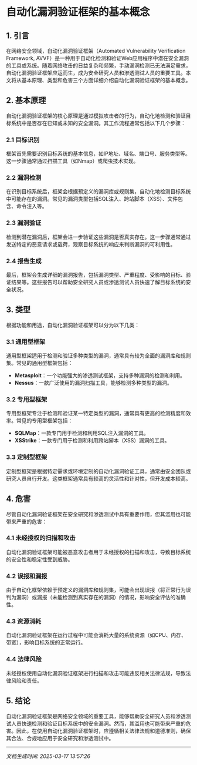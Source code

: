 # 自动化漏洞验证框架的基本概念

## 1. 引言

在网络安全领域，自动化漏洞验证框架（Automated Vulnerability Verification Framework, AVVF）是一种用于自动化检测和验证Web应用程序中潜在安全漏洞的工具或系统。随着网络攻击的日益复杂和频繁，手动漏洞检测已无法满足需求，自动化漏洞验证框架应运而生，成为安全研究人员和渗透测试人员的重要工具。本文将从基本原理、类型和危害三个方面详细介绍自动化漏洞验证框架的基本概念。

## 2. 基本原理

自动化漏洞验证框架的核心原理是通过模拟攻击者的行为，自动化地检测和验证目标系统中是否存在已知或未知的安全漏洞。其工作流程通常包括以下几个步骤：

### 2.1 目标识别

框架首先需要识别目标系统的基本信息，如IP地址、域名、端口号、服务类型等。这一步骤通常通过扫描工具（如Nmap）或爬虫技术实现。

### 2.2 漏洞检测

在识别目标系统后，框架会根据预定义的漏洞库或规则集，自动化地检测目标系统中可能存在的漏洞。常见的漏洞类型包括SQL注入、跨站脚本（XSS）、文件包含、命令注入等。

### 2.3 漏洞验证

检测到潜在漏洞后，框架会进一步验证这些漏洞是否真实存在。这一步骤通常通过发送特定的恶意请求或载荷，观察目标系统的响应来判断漏洞的可利用性。

### 2.4 报告生成

最后，框架会生成详细的漏洞报告，包括漏洞类型、严重程度、受影响的目标、验证结果等。这些报告可以帮助安全研究人员或渗透测试人员快速了解目标系统的安全状况。

## 3. 类型

根据功能和用途，自动化漏洞验证框架可以分为以下几类：

### 3.1 通用型框架

通用型框架适用于检测和验证多种类型的漏洞，通常具有较为全面的漏洞库和规则集。常见的通用型框架包括：

- **Metasploit**：一个功能强大的渗透测试框架，支持多种漏洞的检测和利用。
- **Nessus**：一款广泛使用的漏洞扫描工具，能够检测多种类型的漏洞。

### 3.2 专用型框架

专用型框架专注于检测和验证某一特定类型的漏洞，通常具有更高的检测精度和效率。常见的专用型框架包括：

- **SQLMap**：一款专门用于检测和利用SQL注入漏洞的工具。
- **XSStrike**：一款专门用于检测和利用跨站脚本（XSS）漏洞的工具。

### 3.3 定制型框架

定制型框架是根据特定需求或环境定制的自动化漏洞验证工具，通常由安全团队或研究人员自行开发。这类框架通常具有较高的灵活性和针对性，但开发成本较高。

## 4. 危害

尽管自动化漏洞验证框架在安全研究和渗透测试中具有重要作用，但其滥用也可能带来严重的危害：

### 4.1 未经授权的扫描和攻击

自动化漏洞验证框架可能被恶意攻击者用于未经授权的扫描和攻击，导致目标系统的安全性和稳定性受到威胁。

### 4.2 误报和漏报

由于自动化框架依赖于预定义的漏洞库和规则集，可能会出现误报（将正常行为误判为漏洞）或漏报（未能检测到真实存在的漏洞）的情况，影响安全评估的准确性。

### 4.3 资源消耗

自动化漏洞验证框架在运行过程中可能会消耗大量的系统资源（如CPU、内存、带宽），影响目标系统的正常运行。

### 4.4 法律风险

未经授权使用自动化漏洞验证框架进行扫描和攻击可能违反相关法律法规，导致法律风险和责任。

## 5. 结论

自动化漏洞验证框架是网络安全领域的重要工具，能够帮助安全研究人员和渗透测试人员快速检测和验证目标系统中的安全漏洞。然而，其滥用也可能带来严重的危害。因此，在使用自动化漏洞验证框架时，应遵循相关法律法规和道德准则，确保其合法、合规地应用于安全研究和渗透测试中。

---

*文档生成时间: 2025-03-17 13:57:26*

